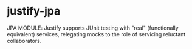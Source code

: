 # justify-jpa
JPA MODULE: Justify supports JUnit testing with "real" (functionally equivalent) services, relegating mocks to the role of servicing reluctant collaborators.
